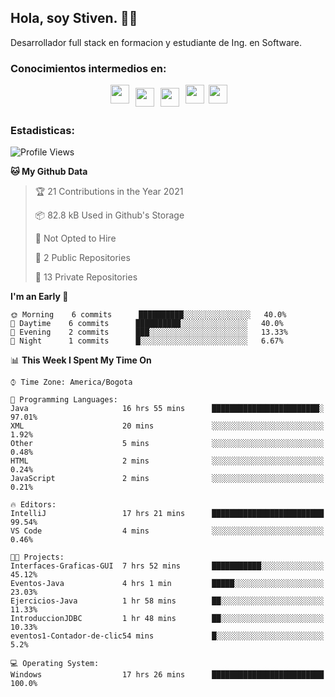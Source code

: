 ## Hola, soy Stiven. 👋👷
Desarrollador full stack en formacion y estudiante de Ing. en Software. 

### Conocimientos intermedios en: 
<div style="display: flex; flex-direction: row; justify-content: center;">
  <img src="https://cdn.svgporn.com/logos/java.svg" width="30px" height="30px" hspace="5"/>
  <img src="https://cdn.svgporn.com/logos/javascript.svg" width="30px" height="30px" hspace="5" vspace="5"/>
  <img src="https://cdn.svgporn.com/logos/mysql.svg" width="30px" height="30px" hspace="5" vspace="5"/>
  <img src="https://cdn.svgporn.com/logos/sass.svg" width="30px" height="30px" hspace="5"/>
  <img src="https://cdn.svgporn.com/logos/gulp.svg" width="30px" height="30px" hspace="2"/>
</div>

### Estadisticas:
<!--START_SECTION:waka-->
![Profile Views](http://img.shields.io/badge/Profile%20Views-29-blue)

**🐱 My Github Data** 

> 🏆 21 Contributions in the Year 2021
 > 
> 📦 82.8 kB Used in Github's Storage 
 > 
> 🚫 Not Opted to Hire
 > 
> 📜 2 Public Repositories 
 > 
> 🔑 13 Private Repositories  
 > 
**I'm an Early 🐤** 

```text
🌞 Morning    6 commits      ██████████░░░░░░░░░░░░░░░   40.0% 
🌆 Daytime    6 commits      ██████████░░░░░░░░░░░░░░░   40.0% 
🌃 Evening    2 commits      ███░░░░░░░░░░░░░░░░░░░░░░   13.33% 
🌙 Night      1 commits      █░░░░░░░░░░░░░░░░░░░░░░░░   6.67%

```


📊 **This Week I Spent My Time On** 

```text
⌚︎ Time Zone: America/Bogota

💬 Programming Languages: 
Java                     16 hrs 55 mins      ████████████████████████░   97.01% 
XML                      20 mins             ░░░░░░░░░░░░░░░░░░░░░░░░░   1.92% 
Other                    5 mins              ░░░░░░░░░░░░░░░░░░░░░░░░░   0.48% 
HTML                     2 mins              ░░░░░░░░░░░░░░░░░░░░░░░░░   0.24% 
JavaScript               2 mins              ░░░░░░░░░░░░░░░░░░░░░░░░░   0.21%

🔥 Editors: 
IntelliJ                 17 hrs 21 mins      █████████████████████████   99.54% 
VS Code                  4 mins              ░░░░░░░░░░░░░░░░░░░░░░░░░   0.46%

🐱‍💻 Projects: 
Interfaces-Graficas-GUI  7 hrs 52 mins       ███████████░░░░░░░░░░░░░░   45.12% 
Eventos-Java             4 hrs 1 min         █████░░░░░░░░░░░░░░░░░░░░   23.03% 
Ejercicios-Java          1 hr 58 mins        ██░░░░░░░░░░░░░░░░░░░░░░░   11.33% 
IntroduccionJDBC         1 hr 48 mins        ██░░░░░░░░░░░░░░░░░░░░░░░   10.33% 
eventos1-Contador-de-clic54 mins             █░░░░░░░░░░░░░░░░░░░░░░░░   5.2%

💻 Operating System: 
Windows                  17 hrs 26 mins      █████████████████████████   100.0%

```


<!--END_SECTION:waka-->
